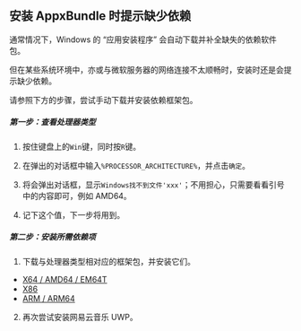 ## 安装 AppxBundle 时提示缺少依赖

通常情况下，Windows 的 “应用安装程序” 会自动下载并补全缺失的依赖软件包。

但在某些系统环境中，亦或与微软服务器的网络连接不太顺畅时，安装时还是会提示缺少依赖。

请参照下方的步骤，尝试手动下载并安装依赖框架包。

##### 第一步：查看处理器类型

1. 按住键盘上的`Win`键，同时按`R`键。

2. 在弹出的对话框中输入`%PROCESSOR_ARCHITECTURE%`，并点击`确定`。

3. 将会弹出对话框，显示`Windows找不到文件'xxx'`；不用担心，只需要看看引号中的内容即可，例如 AMD64。

4. 记下这个值，下一步将用到。

##### 第二步：安装所需依赖项

1. 下载与处理器类型相对应的框架包，并安装它们。

-  [X64 / AMD64 / EM64T](../../../tree/main/dependencies/x64)
-  [X86](../../../tree/main/dependencies/x86)
-  [ARM / ARM64](../../../tree/main/dependencies/arm)

2. 再次尝试安装网易云音乐 UWP。
